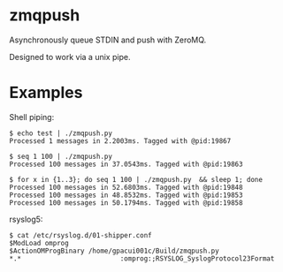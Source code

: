 zmqpush
=======

Asynchronously queue STDIN and push with ZeroMQ.

Designed to work via a unix pipe.


Examples
=======

Shell piping:
```
$ echo test | ./zmqpush.py 
Processed 1 messages in 2.2003ms. Tagged with @pid:19867

$ seq 1 100 | ./zmqpush.py 
Processed 100 messages in 37.0543ms. Tagged with @pid:19863

$ for x in {1..3}; do seq 1 100 | ./zmqpush.py  && sleep 1; done
Processed 100 messages in 52.6803ms. Tagged with @pid:19848
Processed 100 messages in 48.8532ms. Tagged with @pid:19853
Processed 100 messages in 50.1794ms. Tagged with @pid:19858
```

rsyslog5:
```
$ cat /etc/rsyslog.d/01-shipper.conf 
$ModLoad omprog
$ActionOMProgBinary /home/gpacui001c/Build/zmqpush.py
*.*							:omprog:;RSYSLOG_SyslogProtocol23Format
```
